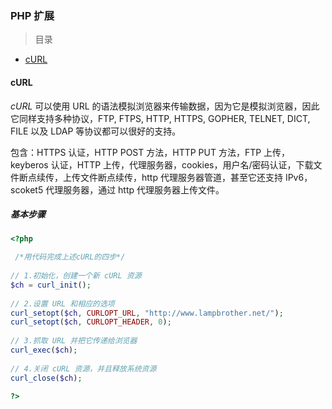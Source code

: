 ### PHP 扩展

> 目录

* [cURL](#curl)


#### cURL

*cURL* 可以使用 URL 的语法模拟浏览器来传输数据，因为它是模拟浏览器，因此它同样支持多种协议，FTP, FTPS, HTTP, HTTPS, GOPHER, TELNET, DICT, FILE 以及 LDAP 等协议都可以很好的支持。

包含：HTTPS 认证，HTTP POST 方法，HTTP PUT 方法，FTP 上传，keyberos 认证，HTTP 上传，代理服务器，cookies，用户名/密码认证，下载文件断点续传，上传文件断点续传，http 代理服务器管道，甚至它还支持 IPv6，scoket5 代理服务器，通过 http 代理服务器上传文件。

##### 基本步骤

```php
<?php

 /*用代码完成上述cURL的四步*/
 
// 1.初始化，创建一个新 cURL 资源 
$ch = curl_init();
 
// 2.设置 URL 和相应的选项 
curl_setopt($ch, CURLOPT_URL, "http://www.lampbrother.net/"); 
curl_setopt($ch, CURLOPT_HEADER, 0);
 
// 3.抓取 URL 并把它传递给浏览器
curl_exec($ch);
 
// 4.关闭 cURL 资源，并且释放系统资源 
curl_close($ch);
 
?>
```